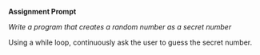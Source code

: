 **Assignment Prompt**

*Write a program that creates a random number as a secret number*

Using a while loop, continuously ask the user to guess the secret number.
